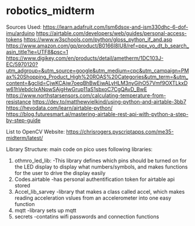 # robotics_midterm
Sources Used:
https://learn.adafruit.com/lsm6dsox-and-ism330dhc-6-dof-imu/arduino
https://airtable.com/developers/web/guides/personal-access-tokens
https://www.w3schools.com/python/gloss_python_if_and.asp
https://www.amazon.com/gp/product/B0166I8IU8/ref=ppx_yo_dt_b_search_asin_title?ie=UTF8&psc=1
https://www.digikey.com/en/products/detail/ametherm/1DC103J-EC/5970120?utm_adgroup=&utm_source=google&utm_medium=cpc&utm_campaign=PMax%20Shopping_Product_High%20ROAS%20Categories&utm_term=&utm_content=&gclid=CjwKCAjw7oeqBhBwEiwALyHLM3nyGihO57Vmf9OXTLkxDw61hVebdcIxANpwSAjgHwGrup11aS1sbxoC7CgQAvD_BwE
https://www.northstarsensors.com/calculating-temperature-from-resistance
https://dev.to/matthewvielkind/using-python-and-airtable-3bb7
https://hevodata.com/learn/airtable-python/
https://blog.futuresmart.ai/mastering-airtable-rest-api-with-python-a-step-by-step-guide

List to OpenCV Website:
https://chrisrogers.pyscriptapps.com/me35-midterm/latest/

Library Structure:
main code on pico uses following libraries:
1) othmro_led_lib:
   -This library defines which pins should be turned on for the LED display to display what numbers/symbols, and makes functions for the user to drive the display easily
3) Codes.airtable
   -has personal authentification token for airtable api stored
5) Accel_lib_sarvey
   -library that makes a class called accel, which makes reading acceleration vslues from an accelerometer into one easy function
7) mqtt
   -library sets up mqtt
9) secrets
   -contatins wifi passwords and connection functions
